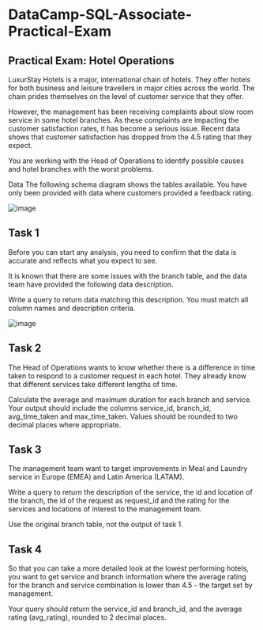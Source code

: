 # DataCamp-SQL-Associate-Practical-Exam
## Practical Exam: Hotel Operations  
LuxurStay Hotels is a major, international chain of hotels. They offer hotels for both business and leisure travellers in major cities across the world. The chain prides themselves on the level of customer service that they offer.

However, the management has been receiving complaints about slow room service in some hotel branches. As these complaints are impacting the customer satisfaction rates, it has become a serious issue. Recent data shows that customer satisfaction has dropped from the 4.5 rating that they expect.

You are working with the Head of Operations to identify possible causes and hotel branches with the worst problems.

Data
The following schema diagram shows the tables available. You have only been provided with data where customers provided a feedback rating.

![image](https://github.com/user-attachments/assets/43993127-9858-4f24-bd61-5ab6c2e0e138)  


## Task 1  
Before you can start any analysis, you need to confirm that the data is accurate and reflects what you expect to see.

It is known that there are some issues with the branch table, and the data team have provided the following data description.

Write a query to return data matching this description. You must match all column names and description criteria.

![image](https://github.com/user-attachments/assets/5c13c279-e2b3-4f1d-b2ba-6c0bb1ef9f76)


## Task 2
The Head of Operations wants to know whether there is a difference in time taken to respond to a customer request in each hotel. They already know that different services take different lengths of time.

Calculate the average and maximum duration for each branch and service. Your output should include the columns service_id, branch_id, avg_time_taken and max_time_taken. Values should be rounded to two decimal places where appropriate.


## Task 3
The management team want to target improvements in Meal and Laundry service in Europe (EMEA) and Latin America (LATAM).

Write a query to return the description of the service, the id and location of the branch, the id of the request as request_id and the rating for the services and locations of interest to the management team.

Use the original branch table, not the output of task 1.


## Task 4
So that you can take a more detailed look at the lowest performing hotels, you want to get service and branch information where the average rating for the branch and service combination is lower than 4.5 - the target set by management.

Your query should return the service_id and branch_id, and the average rating (avg_rating), rounded to 2 decimal places.
